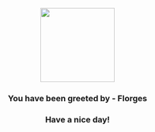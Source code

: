 <p align="center">
            <img src="https://raw.githubusercontent.com/PokeAPI/sprites/master/sprites/pokemon/671.png" width="150" height="150">
          </p>
          <h3 align="center">You have been greeted by - <b>Florges</b></h3>
          <h3 align="center">Have a nice day!</h3>
        
